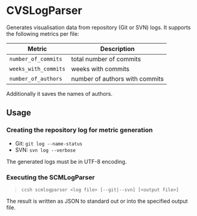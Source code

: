 # CVSLogParser

Generates visualisation data from repository (Git or SVN) logs. It supports the following metrics per file:

| Metric               | Description |
| ---                  | --- |
| `number_of_commits`  | total number of commits |
| `weeks_with_commits` | weeks with commits |
| `number_of_authors`  | number of authors with commits |

Additionally it saves the names of authors.

## Usage

### Creating the repository log for metric generation  

* Git:   `git log --name-status`
* SVN:   `svn log --verbose`

The generated logs must be in UTF-8 encoding.

### Executing the SCMLogParser

> `ccsh scmlogparser <log file> [--git|--svn] [<output file>]`

The result is written as JSON to standard out or into the specified output file.
